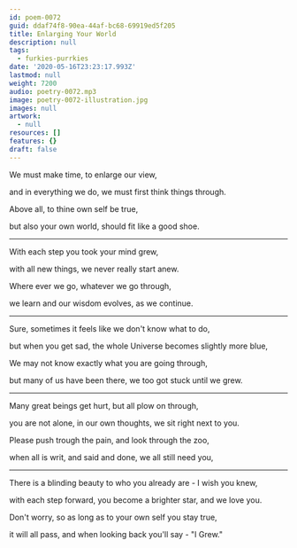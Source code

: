 ```yaml
---
id: poem-0072
guid: ddaf74f8-90ea-44af-bc68-69919ed5f205
title: Enlarging Your World
description: null
tags:
  - furkies-purrkies
date: '2020-05-16T23:23:17.993Z'
lastmod: null
weight: 7200
audio: poetry-0072.mp3
image: poetry-0072-illustration.jpg
images: null
artwork:
  - null
resources: []
features: {}
draft: false
---
```


We must make time, to enlarge our view,

and in everything we do, we must first think things through.

Above all, to thine own self be true,

but also your own world, should fit like a good shoe.

---

With each step you took your mind grew,

with all new things, we never really start anew.

Where ever we go, whatever we go through,

we learn and our wisdom evolves, as we continue.

---

Sure, sometimes it feels like we don't know what to do,

but when you get sad, the whole Universe becomes slightly more blue,

We may not know exactly what you are going through,

but many of us have been there, we too got stuck until we grew.

---

Many great beings get hurt, but all plow on through,

you are not alone, in our own thoughts, we sit right next to you.

Please push trough the pain, and look through the zoo,

when all is writ, and said and done, we all still need you,

---

There is a blinding beauty to who you already are - I wish you knew,

with each step forward, you become a brighter star, and we love you.

Don't worry, so as long as to your own self you stay true,

it will all pass, and when looking back you'll say - "I Grew."
